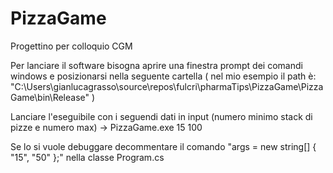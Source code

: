 # PizzaGame
Progettino per colloquio CGM

Per lanciare il software bisogna aprire una finestra prompt dei comandi windows e posizionarsi nella seguente cartella 
( nel mio esempio il path è: "C:\Users\gianlucagrasso\source\repos\fulcri\pharmaTips\PizzaGame\PizzaGame\bin\Release" )

Lanciare l'eseguibile con i seguendi dati in input (numero minimo stack di pizze e numero max) -> PizzaGame.exe 15 100

Se lo si vuole debuggare decommentare il comando "args = new string[] { "15", "50" };" nella classe Program.cs
